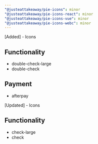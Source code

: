 ```yaml
---
"@justeattakeaway/pie-icons": minor
"@justeattakeaway/pie-icons-react": minor
"@justeattakeaway/pie-icons-vue": minor
"@justeattakeaway/pie-icons-webc": minor
---
```


[Added] - Icons

## Functionality

- double-check-large
- double-check

## Payment

- afterpay

[Updated] - Icons

## Functionality

- check-large
- check
